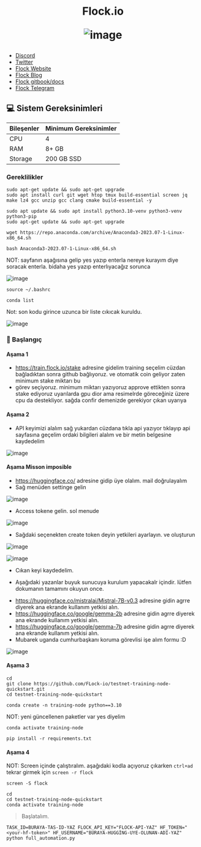 





<h1 align="center"> Flock.io

![image](https://github.com/user-attachments/assets/ce79ba5a-9c79-41d3-9f71-1124609ba9f8)



</h1>


 * [Discord](https://discord.gg/XBGP8Ccgpm)<br>
 * [Twitter](https://twitter.com/flock_io)<br>
 * [Flock Website](https://www.flock.io/)<br>
 * [Flock Blog](https://www.flock.io/blog)<br>
 * [Flock gitbook/docs](https://docs.flock.io/)<br>
 * [Flock Telegram](https://t.me/flock_io_community)<br>



## 💻 Sistem Gereksinimleri
| Bileşenler | Minimum Gereksinimler | 
| ------------ | ------------ |
| CPU |	4|
| RAM	| 8+ GB |
| Storage	| 200 GB SSD |

### Gereklilikler
```
sudo apt-get update && sudo apt-get upgrade
sudo apt install curl git wget htop tmux build-essential screen jq make lz4 gcc unzip gcc clang cmake build-essential -y
```
```
sudo apt update && sudo apt install python3.10-venv python3-venv python3-pip
sudo apt-get update && sudo apt-get upgrade
```
```
wget https://repo.anaconda.com/archive/Anaconda3-2023.07-1-Linux-x86_64.sh
```
```
bash Anaconda3-2023.07-1-Linux-x86_64.sh
```

NOT: sayfanın aşağısına gelip yes yazıp enterla nereye kurayım diye soracak enterla. bidaha yes yazıp enterlıyacağız sorunca

![image](https://github.com/user-attachments/assets/1f082791-f464-4110-8bc3-cb83a5cea1ab)

```
source ~/.bashrc
```
```
conda list
```

Not: son kodu girince uzunca bir liste cıkıcak kuruldu.

![image](https://github.com/user-attachments/assets/3be89783-13c9-4007-a841-fb9da858d1a9)


### 👷 Başlangıç

#### Aşama 1

- https://train.flock.io/stake adresine gidelim training seçelim cüzdan bağladıktan sonra github bağlıyoruz. ve otomatik coin geliyor zaten minimum stake miktarı bu
- görev seçiyoruz. minimum miktarı yazıyoruz approve ettikten sonra stake ediyoruz uyarılarda gpu dior ama resimelrde göreceğiniz üzere cpu da destekliyor. sağda confir demenizde gerekiyor çıkan uyarıya



#### Aşama 2

- API keyimizi alalım sağ yukardan cüzdana tıkla api yazıyor tıklayıp api sayfasına geçelim ordaki bilgileri alalım ve bir metin belgesine kaydedelim

![image](https://github.com/user-attachments/assets/43ede330-e931-413d-b4be-b107b217d740)


#### Aşama Misson imposible

- https://huggingface.co/ adresine gidip üye olalım. mail doğrulayalım
- Sağ menüden settinge gelin

![image](https://github.com/user-attachments/assets/3e85fa05-2411-4714-9191-479ba2fcd63b)


- Access tokene gelin. sol menude 

![image](https://github.com/user-attachments/assets/d42290c7-f772-4aa1-a5c5-16e6d54f0086)


- Sağdaki seçenekten create token deyin yetkileri ayarlayın. ve oluşturun

![image](https://github.com/user-attachments/assets/83f73c5d-f818-48ed-8b51-2a2ac8b591d9)


![image](https://github.com/user-attachments/assets/57085311-9814-489b-9d62-3406cb41f43b)


- Cıkan keyi kaydedelim.
* Aşağıdaki yazanlar buyuk sunucuya kurulum yapacakalr içindir. lütfen dokumanın tamamını okuyun once.
- https://huggingface.co/mistralai/Mistral-7B-v0.3 adresine gidin agrre diyerek ana ekrande kullanım yetkisi alın.
- https://huggingface.co/google/gemma-2b adresine gidin agrre diyerek ana ekrande kullanım yetkisi alın.
- https://huggingface.co/google/gemma-7b adresine gidin agrre diyerek ana ekrande kullanım yetkisi alın.
- Mubarek uganda cumhurbaşkanı koruma görevlisi işe alım formu :D

![image](https://github.com/user-attachments/assets/aab68993-686f-43bc-bac3-066fb5853fb3)


#### Aşama 3
```
cd
git clone https://github.com/FLock-io/testnet-training-node-quickstart.git
cd testnet-training-node-quickstart
```
```
conda create -n training-node python==3.10
```
NOT: yeni güncellenen paketler var yes diyelim
```
conda activate training-node
```
```
pip install -r requirements.txt

```

#### Aşama 4
NOT: Screen içinde çalıştıralım. aşağıdaki kodla açıyoruz çıkarken `ctrl+ad` tekrar girmek için `screen -r flock`
```
screen -S flock
```
```
cd
cd testnet-training-node-quickstart
conda activate training-node
```
> Başlatalım.
```
TASK_ID=BURAYA-TAS-ID-YAZ FLOCK_API_KEY="FLOCK-API-YAZ" HF_TOKEN="<your-hf-token>" HF_USERNAME="BURAYA-HUGGİNG-UYE-OLUNAN-ADI-YAZ" python full_automation.py
```



<div align="center">



